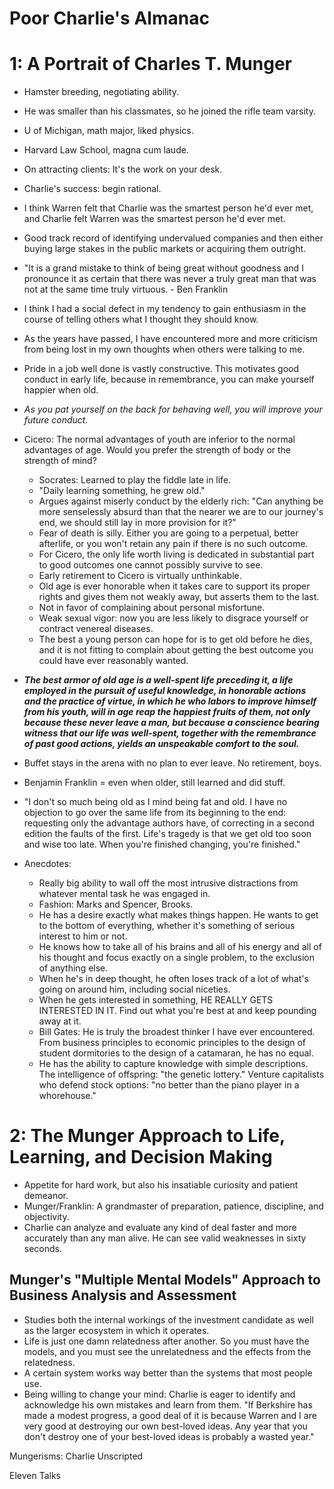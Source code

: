 # Poor Charlie's Almanac

# 1: A Portrait of Charles T. Munger

- Hamster breeding, negotiating ability.
- He was smaller than his classmates, so he joined the rifle team varsity.
- U of Michigan, math major, liked physics.
- Harvard Law School, magna cum laude.
- On attracting clients: It's the work on your desk.
- Charlie's success: begin rational.
- I think Warren felt that Charlie was the smartest person he'd ever met, and Charlie felt Warren was the smartest person he'd ever met.
- Good track record of identifying undervalued companies and then either buying large stakes in the public markets or acquiring them outright.
- "It is a grand mistake to think of being great without goodness and I pronounce it as certain that there was never a truly great man that was not at the same time truly virtuous. - Ben Franklin
- I think I had a social defect in my tendency to gain enthusiasm in the course of telling others what I thought they should know.
- As the years have passed, I have encountered more and more criticism from being lost in my own thoughts when others were talking to me.
- Pride in a job well done is vastly constructive. This motivates good conduct in early life, because in remembrance, you can make yourself happier when old.
- *As you pat yourself on the back for behaving well, you will improve your future conduct.*
- Cicero: The normal advantages of youth are inferior to the normal advantages of age. Would you prefer the strength of body or the strength of mind?
  - Socrates: Learned to play the fiddle late in life.
  - "Daily learning something, he grew old."
  - Argues against miserly conduct by the elderly rich: "Can anything be more senselessly absurd than that the nearer we are to our journey's end, we should still lay in more provision for it?"
  - Fear of death is silly. Either you are going to a perpetual, better afterlife, or you won't retain any pain if there is no such outcome.
  - For Cicero, the only life worth living is dedicated in substantial part to good outcomes one cannot possibly survive to see.
  - Early retirement to Cicero is virtually unthinkable.
  - Old age is ever honorable when it takes care to support its proper rights and gives them not weakly away, but asserts them to the last.
  - Not in favor of complaining about personal misfortune.
  - Weak sexual vigor: now you are less likely to disgrace yourself or contract venereal diseases.
  - The best a young person can hope for is to get old before he dies, and it is not fitting to complain about getting the best outcome you could have ever reasonably wanted.
- ***The best armor of old age is a well-spent life preceding it, a life employed in the pursuit of useful knowledge, in honorable actions and the practice of virtue, in which he who labors to improve himself from his youth, will in age reap the happiest fruits of them, not only because these never leave a man, but because a conscience bearing witness that our life was well-spent, together with the remembrance of past good actions, yields an unspeakable comfort to the soul.***

- Buffet stays in the arena with no plan to ever leave. No retirement, boys.
- Benjamin Franklin = even when older, still learned and did stuff.
- "I don't so much being old as I mind being fat and old. I have no objection to go over the same life from its beginning to the end: requesting only the advantage authors have, of correcting in a second edition the faults of the first. Life's tragedy is that we get old too soon and wise too late. When you're finished changing, you're finished."
- Anecdotes:
  - Really big ability to wall off the most intrusive distractions from whatever mental task he was engaged in.
  - Fashion: Marks and Spencer, Brooks.
  - He has a desire exactly what makes things happen. He wants to get to the bottom of everything, whether it's something of serious interest to him or not.
  - He knows how to take all of his brains and all of his energy and all of his thought and focus exactly on a single problem, to the exclusion of anything else.
  - When he's in deep thought, he often loses track of a lot of what's going on around him, including social niceties.
  - When he gets interested in something, HE REALLY GETS INTERESTED IN IT. Find out what you're best at and keep pounding away at it.
  - Bill Gates: He is truly the broadest thinker I have ever encountered. From business principles to economic principles to the design of student dormitories to the design of a catamaran, he has no equal.
  - He has the ability to capture knowledge with simple descriptions. The intelligence of offspring: "the genetic lottery." Venture capitalists who defend stock options: "no better than the piano player in a whorehouse."

# 2: The Munger Approach to Life, Learning, and Decision Making

- Appetite for hard work, but also his insatiable curiosity and patient demeanor.
- Munger/Franklin: A grandmaster of preparation, patience, discipline, and objectivity.
- Charlie can analyze and evaluate any kind of deal faster and more accurately than any man alive. He can see valid weaknesses in sixty seconds.

## Munger's "Multiple Mental Models" Approach to Business Analysis and Assessment

- Studies both the internal workings of the investment candidate as well as the larger ecosystem in which it operates.
- Life is just one damn relatedness after another. So you must have the models, and you must see the unrelatedness and the effects from the relatedness.
- A certain system works way better than the systems that most people use.
- Being willing to change your mind: Charlie is eager to identify and acknowledge his own mistakes and learn from them. "If Berkshire has made a modest progress, a good deal of it is because Warren and I are very good at destroying our own best-loved ideas. Any year that you don't destroy one of your best-loved ideas is probably a wasted year."



Mungerisms: Charlie Unscripted

Eleven Talks


